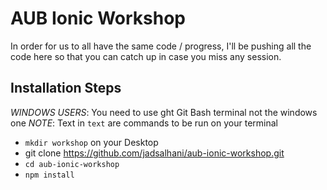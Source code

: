 # AUB Ionic Workshop

In order for us to all have the same code / progress, I'll be pushing all the code here so that you can catch up in case you miss any session.

## Installation Steps

_WINDOWS USERS_: You need to use ght Git Bash terminal not the windows one
_NOTE_: Text in `text` are commands to be run on your terminal

- `mkdir workshop` on your Desktop
- git clone https://github.com/jadsalhani/aub-ionic-workshop.git
- `cd aub-ionic-workshop`
- `npm install`
